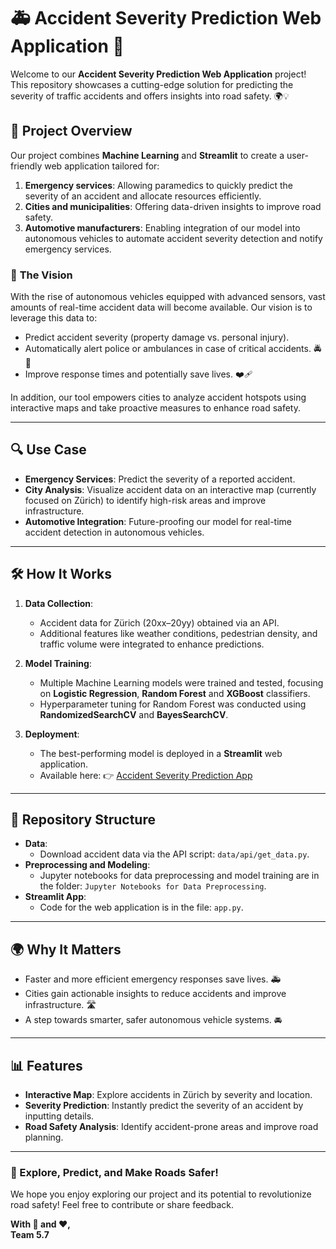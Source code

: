 # 🚑 Accident Severity Prediction Web Application 🚗

Welcome to our **Accident Severity Prediction Web Application** project! This repository showcases a cutting-edge solution for predicting the severity of traffic accidents and offers insights into road safety. 🌍💡

## 🚀 **Project Overview**
Our project combines **Machine Learning** and **Streamlit** to create a user-friendly web application tailored for:
1. **Emergency services**: Allowing paramedics to quickly predict the severity of an accident and allocate resources efficiently.
2. **Cities and municipalities**: Offering data-driven insights to improve road safety.
3. **Automotive manufacturers**: Enabling integration of our model into autonomous vehicles to automate accident severity detection and notify emergency services.

### 🌟 **The Vision**
With the rise of autonomous vehicles equipped with advanced sensors, vast amounts of real-time accident data will become available. Our vision is to leverage this data to:
- Predict accident severity (property damage vs. personal injury).
- Automatically alert police or ambulances in case of critical accidents. 🚔🚨
- Improve response times and potentially save lives. ❤️‍🩹

In addition, our tool empowers cities to analyze accident hotspots using interactive maps and take proactive measures to enhance road safety.

---

## 🔍 **Use Case**
- **Emergency Services**: Predict the severity of a reported accident.
- **City Analysis**: Visualize accident data on an interactive map (currently focused on Zürich) to identify high-risk areas and improve infrastructure.
- **Automotive Integration**: Future-proofing our model for real-time accident detection in autonomous vehicles.

---

## 🛠️ **How It Works**
1. **Data Collection**:
   - Accident data for Zürich (20xx–20yy) obtained via an API.
   - Additional features like weather conditions, pedestrian density, and traffic volume were integrated to enhance predictions.

2. **Model Training**:
   - Multiple Machine Learning models were trained and tested, focusing on **Logistic Regression**, **Random Forest** and **XGBoost** classifiers.
   - Hyperparameter tuning for Random Forest was conducted using **RandomizedSearchCV** and **BayesSearchCV**.

3. **Deployment**:
   - The best-performing model is deployed in a **Streamlit** web application.
   - Available here: 👉 [Accident Severity Prediction App](https://fcs-group-project-5-7.streamlit.app)

---

## 📂 **Repository Structure**
- **Data**:
  - Download accident data via the API script: `data/api/get_data.py`.
- **Preprocessing and Modeling**:
  - Jupyter notebooks for data preprocessing and model training are in the folder: `Jupyter Notebooks for Data Preprocessing`.
- **Streamlit App**:
  - Code for the web application is in the file: `app.py`.

---

## 🌍 **Why It Matters**
- Faster and more efficient emergency responses save lives. 🚑
- Cities gain actionable insights to reduce accidents and improve infrastructure. 🛣️
- A step towards smarter, safer autonomous vehicle systems. 🚘

---

## 📊 **Features**
- **Interactive Map**: Explore accidents in Zürich by severity and location.
- **Severity Prediction**: Instantly predict the severity of an accident by inputting details.
- **Road Safety Analysis**: Identify accident-prone areas and improve road planning.

---

### 🎉 Explore, Predict, and Make Roads Safer!
We hope you enjoy exploring our project and its potential to revolutionize road safety! Feel free to contribute or share feedback.

**With 🚦 and ❤️,**  
**Team 5.7**
